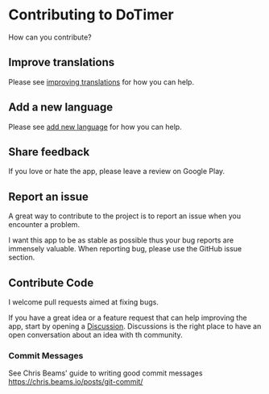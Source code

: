 # Contributing to DoTimer
How can you contribute?

## Improve translations
Please see [improving translations](TRANSLATIONS.md) for how you can help.

## Add a new language
Please see [add new language](TRANSLATIONS.md) for how you can help.

## Share feedback
If you love or hate the app, please leave a review on Google Play.

## Report an issue
A great way to contribute to the project is to report an issue when you encounter a problem.

I want this app to be as stable as possible thus your bug reports are immensely valuable. When reporting bug, please use the GitHub issue section.

## Contribute Code
I welcome pull requests aimed at fixing bugs.

If you have a great idea or a feature request that can help improving the app, start by opening a [Discussion](https://github.com/Purcel/DoTimer/discussions). Discussions is the right place to have an open conversation about an idea with th community.

### Commit Messages
See Chris Beams' guide to writing good commit messages https://chris.beams.io/posts/git-commit/
